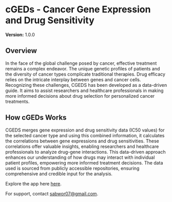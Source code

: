 # cGEDs - Cancer Gene Expression and Drug Sensitivity

**Version:** 1.0.0

## Overview

In the face of the global challenge posed by cancer, effective treatment remains a complex endeavor. The unique genetic profiles of patients and the diversity of cancer types complicate traditional therapies. Drug efficacy relies on the intricate interplay between genes and cancer cells. Recognizing these challenges, CGEDS has been developed as a data-driven guide. It aims to assist researchers and healthcare professionals in making more informed decisions about drug selection for personalized cancer treatments.

## How cGEDs Works

CGEDS merges gene expression and drug sensitivity data (IC50 values) for the selected cancer type and using this combined information, it calculates the correlations between gene expressions and drug sensitivities. These correlations offer valuable insights, enabling researchers and healthcare professionals to analyze drug-gene interactions. This data-driven approach enhances our understanding of how drugs may interact with individual patient profiles, empowering more informed treatment decisions. The data used is sourced from publicly accessible repositories, ensuring comprehensive and credible input for the analysis.


Explore the app here [here](https://apps.healthuniverse.com/clo-wsa-gvt/).

For support, contact [sabwor07@gmail.com](mailto:sabwor07@gmail.com).
